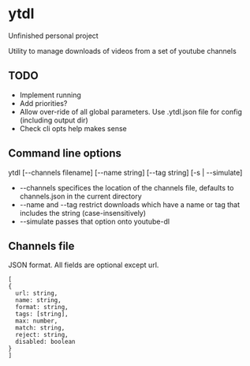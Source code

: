 # ytdl

Unfinished personal project

Utility to manage downloads of videos from a set of youtube channels

## TODO

* Implement running
* Add priorities?
* Allow over-ride of all global parameters. Use .ytdl.json file for config (including output dir)
* Check cli opts help makes sense

## Command line options

ytdl [--channels filename] [--name string] [--tag string] [-s | --simulate]

* --channels specifices the location of the channels file, defaults to channels.json in the current directory
* --name and --tag restrict downloads which have a name or tag that includes the string (case-insensitively)
* --simulate passes that option onto youtube-dl

## Channels file

JSON format. All fields are optional except url.

    [
    {
      url: string,
      name: string,
      format: string,
      tags: [string],
      max: number,
      match: string,
      reject: string,
      disabled: boolean
    }
    ]

